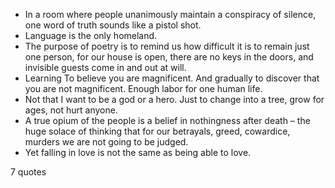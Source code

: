  - In a room where people unanimously maintain a conspiracy of silence, one word of truth sounds like a pistol shot.
 - Language is the only homeland.
 - The purpose of poetry is to remind us how difficult it is to remain just one person, for our house is open, there are no keys in the doors, and invisible guests come in and out at will.
 - Learning To believe you are magnificent. And gradually to discover that you are not magnificent. Enough labor for one human life.
 - Not that I want to be a god or a hero. Just to change into a tree, grow for ages, not hurt anyone.
 - A true opium of the people is a belief in nothingness after death – the huge solace of thinking that for our betrayals, greed, cowardice, murders we are not going to be judged.
 - Yet falling in love is not the same as being able to love.

7 quotes